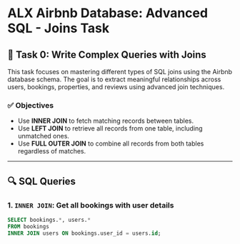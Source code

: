 # ALX Airbnb Database: Advanced SQL - Joins Task

## 📝 Task 0: Write Complex Queries with Joins

This task focuses on mastering different types of SQL joins using the Airbnb database schema. The goal is to extract meaningful relationships across users, bookings, properties, and reviews using advanced join techniques.

### ✅ Objectives

- Use **INNER JOIN** to fetch matching records between tables.
- Use **LEFT JOIN** to retrieve all records from one table, including unmatched ones.
- Use **FULL OUTER JOIN** to combine all records from both tables regardless of matches.

---

## 🔍 SQL Queries

### 1. `INNER JOIN`: Get all bookings with user details

```sql
SELECT bookings.*, users.*
FROM bookings
INNER JOIN users ON bookings.user_id = users.id;
```
